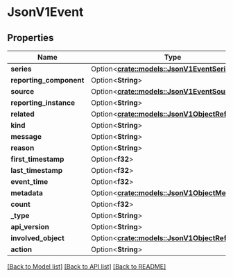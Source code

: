 # JsonV1Event

## Properties

Name | Type | Description | Notes
------------ | ------------- | ------------- | -------------
**series** | Option<[**crate::models::JsonV1EventSeries**](json_V1EventSeries.md)> |  | [optional]
**reporting_component** | Option<**String**> |  | [optional]
**source** | Option<[**crate::models::JsonV1EventSource**](json_V1EventSource.md)> |  | [optional]
**reporting_instance** | Option<**String**> |  | [optional]
**related** | Option<[**crate::models::JsonV1ObjectReference**](json_V1ObjectReference.md)> |  | [optional]
**kind** | Option<**String**> |  | [optional]
**message** | Option<**String**> |  | [optional]
**reason** | Option<**String**> |  | [optional]
**first_timestamp** | Option<**f32**> |  | [optional]
**last_timestamp** | Option<**f32**> |  | [optional]
**event_time** | Option<**f32**> |  | [optional]
**metadata** | Option<[**crate::models::JsonV1ObjectMeta**](json_V1ObjectMeta.md)> |  | [optional]
**count** | Option<**f32**> |  | [optional]
**_type** | Option<**String**> |  | [optional]
**api_version** | Option<**String**> |  | [optional]
**involved_object** | Option<[**crate::models::JsonV1ObjectReference**](json_V1ObjectReference.md)> |  | [optional]
**action** | Option<**String**> |  | [optional]

[[Back to Model list]](../README.md#documentation-for-models) [[Back to API list]](../README.md#documentation-for-api-endpoints) [[Back to README]](../README.md)


